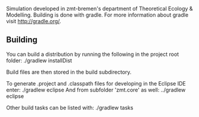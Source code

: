 Simulation developed in zmt-bremen's department of Theoretical Ecology & Modelling. Building is done with gradle. For more information about gradle visit http://gradle.org/.

## Building
You can build a distribution by running the following in the project root folder:
    ./gradlew installDist
    
Build files are then stored in the build subdirectory.
    
To generate .project and .classpath files for developing in the Eclipse IDE enter:
    ./gradlew eclipse
And from subfolder 'zmt.core' as well:
    ../gradlew eclipse
    
Other build tasks can be listed with:
    ./gradlew tasks
